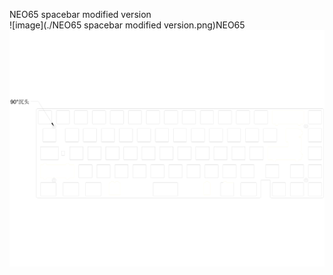 NEO65 spacebar modified version<br/>![image](./NEO65 spacebar modified version.png)NEO65<br/>![image](./NEO65.png)
